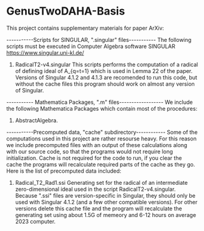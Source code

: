 # GenusTwoDAHA-Basis
This project contains supplementary materials for paper ArXiv:

-----------Scripts for SINGULAR, ".singular" files-----------
The following scripts must be executed in Computer Algebra software SINGULAR https://www.singular.uni-kl.de/

1. RadicalT2-v4.singular
   This scripts performs the computation of a radical of defining ideal of A_{q=t=1} which is used in Lemma 22 of the paper.
   Versions of Singular 4.1.2 and 4.1.3 are recomended to run this code, but without the cache files this program should work on
   almost any version of Singular.

----------- Mathematica Packages, ".m" files------------------
We include the following Mathematica Packages which contain most of the procedures:

1. AbstractAlgebra.

-----------Precomputed data, "cache" subdirectory------------
Some of the computations used in this project are rather resourse heavy. For this reason we include precomputed files with an output
of these calculations along with our source code, so that the programs would not require long initialization. Cache is not required
for the code to run, if you clear the cache the programs will recalculate required parts of the cache as they go. Here is the list
of precomputed data included:

1. Radical_T2_Rad1.ssi
   Generating set for the radical of an intermediate zero-dimensional ideal used in the script RadicalT2-v4.singular. Because ".ssi"
   files are version-specific in Singular, they should only be used with Singular 4.1.2 (and a few other compatible versions).
   For other versions delete this cache file and the program will recalculate the generating set using about 1.5G of memeory and
   6-12 hours on average 2023 computer.
   
